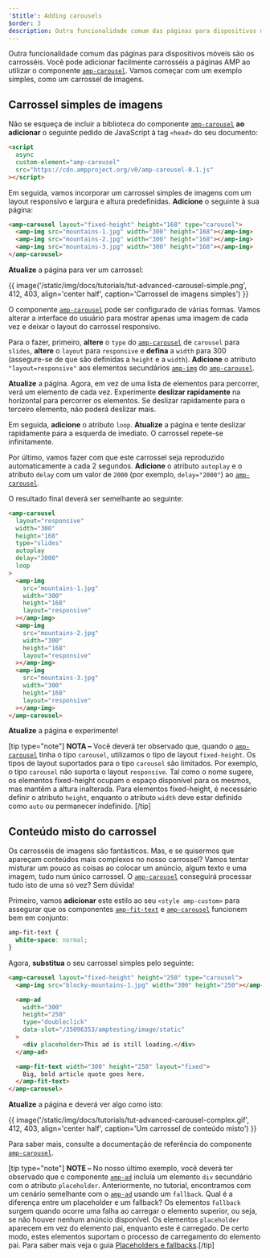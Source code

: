 ```yaml
---
'$title': Adding carousels
$order: 3
description: Outra funcionalidade comum das páginas para dispositivos móveis são os carrosséis. Você pode adicionar facilmente carrosséis a páginas AMP ao utilizar o componente amp-carousel.
---
```


Outra funcionalidade comum das páginas para dispositivos móveis são os carrosséis. Você pode adicionar facilmente carrosséis a páginas AMP ao utilizar o componente [`amp-carousel`](../../../../documentation/components/reference/amp-carousel.md). Vamos começar com um exemplo simples, como um carrossel de imagens.

## Carrossel simples de imagens

Não se esqueça de incluir a biblioteca do componente [`amp-carousel`](../../../../documentation/components/reference/amp-carousel.md) **ao adicionar** o seguinte pedido de JavaScript à tag `<head>` do seu documento:

```html
<script
  async
  custom-element="amp-carousel"
  src="https://cdn.ampproject.org/v0/amp-carousel-0.1.js"
></script>
```

Em seguida, vamos incorporar um carrossel simples de imagens com um layout responsivo e largura e altura predefinidas. **Adicione** o seguinte à sua página:

```html
<amp-carousel layout="fixed-height" height="168" type="carousel">
  <amp-img src="mountains-1.jpg" width="300" height="168"></amp-img>
  <amp-img src="mountains-2.jpg" width="300" height="168"></amp-img>
  <amp-img src="mountains-3.jpg" width="300" height="168"></amp-img>
</amp-carousel>
```

**Atualize** a página para ver um carrossel:

{{ image('/static/img/docs/tutorials/tut-advanced-carousel-simple.png', 412, 403, align='center half', caption='Carrossel de imagens simples') }}

O componente [`amp-carousel`](../../../../documentation/components/reference/amp-carousel.md) pode ser configurado de várias formas. Vamos alterar a interface do usuário para mostrar apenas uma imagem de cada vez e deixar o layout do carrossel responsivo.

Para o fazer, primeiro, **altere** o `type` do [`amp-carousel`](../../../../documentation/components/reference/amp-carousel.md) de `carousel` para `slides`, **altere** o `layout` para `responsive` e **defina** a `width` para 300 (assegure-se de que são definidas a `height` e a `width`). **Adicione** o atributo `"layout=responsive"` aos elementos secundários [`amp-img`](../../../../documentation/components/reference/amp-img.md) do [`amp-carousel`](../../../../documentation/components/reference/amp-carousel.md).

**Atualize** a página. Agora, em vez de uma lista de elementos para percorrer, verá um elemento de cada vez. Experimente **deslizar rapidamente** na horizontal para percorrer os elementos. Se deslizar rapidamente para o terceiro elemento, não poderá deslizar mais.

Em seguida, **adicione** o atributo `loop`. **Atualize** a página e tente deslizar rapidamente para a esquerda de imediato. O carrossel repete-se infinitamente.

Por último, vamos fazer com que este carrossel seja reproduzido automaticamente a cada 2 segundos. **Adicione** o atributo `autoplay` e o atributo `delay` com um valor de `2000` (por exemplo, `delay="2000"`) ao [`amp-carousel`](../../../../documentation/components/reference/amp-carousel.md).

O resultado final deverá ser semelhante ao seguinte:

```html
<amp-carousel
  layout="responsive"
  width="300"
  height="168"
  type="slides"
  autoplay
  delay="2000"
  loop
>
  <amp-img
    src="mountains-1.jpg"
    width="300"
    height="168"
    layout="responsive"
  ></amp-img>
  <amp-img
    src="mountains-2.jpg"
    width="300"
    height="168"
    layout="responsive"
  ></amp-img>
  <amp-img
    src="mountains-3.jpg"
    width="300"
    height="168"
    layout="responsive"
  ></amp-img>
</amp-carousel>
```

**Atualize** a página e experimente!

[tip type="note"] <strong>NOTA –</strong> Você deverá ter observado que, quando o [`amp-carousel`](../../../../documentation/components/reference/amp-carousel.md) tinha o tipo `carousel`, utilizamos o tipo de layout `fixed-height`. Os tipos de layout suportados para o tipo `carousel` são limitados. Por exemplo, o tipo `carousel` não suporta o layout `responsive`. Tal como o nome sugere, os elementos fixed-height ocupam o espaço disponível para os mesmos, mas mantêm a altura inalterada. Para elementos fixed-height, é necessário definir o atributo `height`, enquanto o atributo `width` deve estar definido como `auto` ou permanecer indefinido. [/tip]

## Conteúdo misto do carrossel

Os carrosséis de imagens são fantásticos. Mas, e se quisermos que apareçam conteúdos mais complexos no nosso carrossel? Vamos tentar misturar um pouco as coisas ao colocar um anúncio, algum texto e uma imagem, tudo num único carrossel. O [`amp-carousel`](../../../../documentation/components/reference/amp-carousel.md) conseguirá processar tudo isto de uma só vez? Sem dúvida!

Primeiro, vamos **adicionar** este estilo ao seu `<style amp-custom>` para assegurar que os componentes [`amp-fit-text`](../../../../documentation/components/reference/amp-fit-text.md) e [`amp-carousel`](../../../../documentation/components/reference/amp-carousel.md) funcionem bem em conjunto:

```css
amp-fit-text {
  white-space: normal;
}
```

Agora, **substitua** o seu carrossel simples pelo seguinte:

```html
<amp-carousel layout="fixed-height" height="250" type="carousel">
  <amp-img src="blocky-mountains-1.jpg" width="300" height="250"></amp-img>

  <amp-ad
    width="300"
    height="250"
    type="doubleclick"
    data-slot="/35096353/amptesting/image/static"
  >
    <div placeholder>This ad is still loading.</div>
  </amp-ad>

  <amp-fit-text width="300" height="250" layout="fixed">
    Big, bold article quote goes here.
  </amp-fit-text>
</amp-carousel>
```

**Atualize** a página e deverá ver algo como isto:

{{ image('/static/img/docs/tutorials/tut-advanced-carousel-complex.gif', 412, 403, align='center half', caption='Um carrossel de conteúdo misto') }}

Para saber mais, consulte a documentação de referência do componente [`amp-carousel`](../../../../documentation/components/reference/amp-carousel.md).

[tip type="note"] <strong>NOTE –</strong> No nosso último exemplo, você deverá ter observado que o componente [`amp-ad`](../../../../documentation/components/reference/amp-ad.md) incluía um elemento `div` secundário com o atributo `placeholder`. Anteriormente, no tutorial, encontramos com um cenário semelhante com o [`amp-ad`](../../../../documentation/components/reference/amp-ad.md) usando um `fallback`. Qual é a diferença entre um placeholder e um fallback? Os elementos `fallback` surgem quando ocorre uma falha ao carregar o elemento superior, ou seja, se não houver nenhum anúncio disponível. Os elementos `placeholder` aparecem em vez do elemento pai, enquanto este é carregado. De certo modo, estes elementos suportam o processo de carregamento do elemento pai. Para saber mais veja o guia [Placeholders e fallbacks](../../../../documentation/guides-and-tutorials/develop/style_and_layout/placeholders.md).[/tip]
